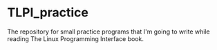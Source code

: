 # TLPI_practice
The repository for small practice programs that I'm going to write while reading The Linux Programming Interface book.
